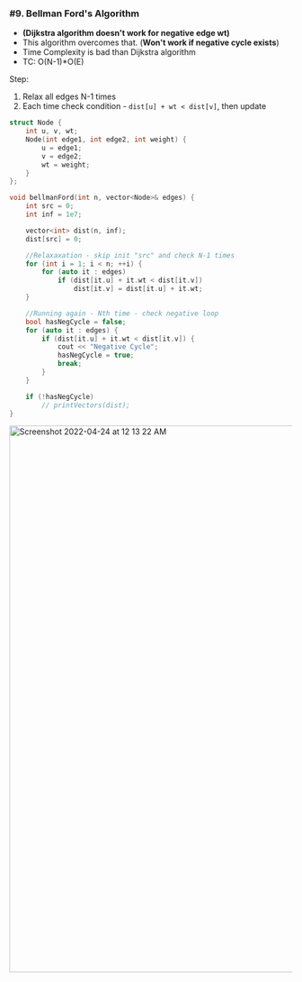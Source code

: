 ### #9. Bellman Ford's Algorithm
- **(Dijkstra algorithm doesn't work for negative edge wt)**
- This algorithm overcomes that. (**Won't work if negative cycle exists**)
- Time Complexity is bad than Dijkstra algorithm
- TC: O(N-1)*O(E)

Step:
1. Relax all edges N-1 times
2. Each time check condition - `dist[u] + wt < dist[v]`, then update

```cpp
struct Node {
    int u, v, wt;
    Node(int edge1, int edge2, int weight) {
        u = edge1;
        v = edge2;
        wt = weight;
    }
};

void bellmanFord(int n, vector<Node>& edges) {
    int src = 0;
    int inf = 1e7;

    vector<int> dist(n, inf);
    dist[src] = 0;

    //Relaxaxation - skip init "src" and check N-1 times
    for (int i = 1; i < n; ++i) {
        for (auto it : edges)
            if (dist[it.u] + it.wt < dist[it.v])
                dist[it.v] = dist[it.u] + it.wt;
    }

    //Running again - Nth time - check negative loop
    bool hasNegCycle = false;
    for (auto it : edges) {
        if (dist[it.u] + it.wt < dist[it.v]) {
            cout << "Negative Cycle";
            hasNegCycle = true;
            break;
        }
    }

    if (!hasNegCycle)
        // printVectors(dist);
}
```

<img width="971" alt="Screenshot 2022-04-24 at 12 13 22 AM" src="https://user-images.githubusercontent.com/27401142/164938842-457838c5-9b73-47b7-9b5b-bfce49311277.png">
